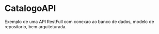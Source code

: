 # CatalogoAPI
Exemplo de uma API RestFull com conexao ao banco de dados, modelo de repositorio, bem arquiteturada.

